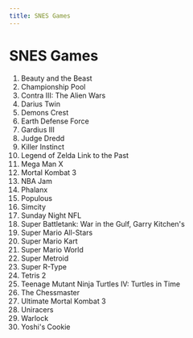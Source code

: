 ```yaml
---
title: SNES Games
---
```


SNES Games
=============

<ol>
<li>Beauty and the Beast</li>
<li>Championship Pool</li>
<li>Contra III: The Alien Wars</li>
<li>Darius Twin</li>
<li>Demons Crest</li>
<li>Earth Defense Force</li>
<li>Gardius III</li>
<li>Judge Dredd</li>
<li>Killer Instinct</li>
<li>Legend of Zelda Link to the Past</li>
<li>Mega Man X</li>
<li>Mortal Kombat 3</li>
<li>NBA Jam</li>
<li>Phalanx</li>
<li>Populous</li>
<li>Simcity</li>
<li>Sunday Night NFL</li>
<li>Super Battletank: War in the Gulf, Garry Kitchen's</li>
<li>Super Mario All-Stars</li>
<li>Super Mario Kart</li>
<li>Super Mario World</li>
<li>Super Metroid</li>
<li>Super R-Type</li>
<li>Tetris 2</li>
<li>Teenage Mutant Ninja Turtles IV: Turtles in Time</li>
<li>The Chessmaster</li>
<li>Ultimate Mortal Kombat 3</li>
<li>Uniracers</li>
<li>Warlock</li>
<li>Yoshi's Cookie</li>
</ol>